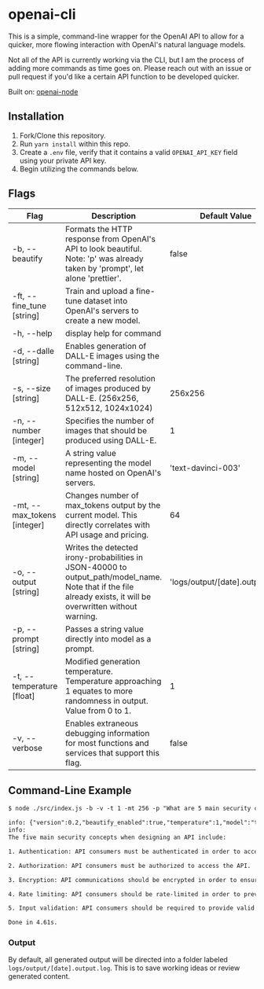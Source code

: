 # openai-cli

This is a simple, command-line wrapper for the OpenAI API to allow for a quicker, more flowing interaction with OpenAI's natural language models.

Not all of the API is currently working via the CLI, but I am the process of adding more commands as time goes on. Please reach out with an issue or pull request if you'd like a certain API function to be developed quicker.

Built on: [openai-node](https://github.com/openai/openai-node)

## Installation

1. Fork/Clone this repository.
2. Run `yarn install` within this repo.
3. Create a `.env` file, verify that it contains a valid `OPENAI_API_KEY` field using your private API key.
4. Begin utilizing the commands below.

## Flags

| Flag                        | Description                                                                                                                                                    | Default Value                   |
| --------------------------- | -------------------------------------------------------------------------------------------------------------------------------------------------------------- | ------------------------------- |
| -b, --beautify              | Formats the HTTP response from OpenAI's API to look beautiful. Note: 'p' was already taken by 'prompt', let alone 'prettier'.                                  | false                           |
| -ft, --fine_tune [string]   | Train and upload a fine-tune dataset into OpenAI's servers to create a new model.                                                                              |                                 |
| -h, --help                  | display help for command                                                                                                                                       |                                 |
| -d, --dalle [string]        | Enables generation of DALL-E images using the command-line.                                                                                                    |                                 |
| -s, --size [string]         | The preferred resolution of images produced by DALL-E. (256x256, 512x512, 1024x1024)                                                                           | 256x256                         |
| -n, --number [integer]      | Specifies the number of images that should be produced using DALL-E.                                                                                           | 1                               |
| -m, --model [string]        | A string value representing the model name hosted on OpenAI's servers.                                                                                         | 'text-davinci-003'              |
| -mt, --max_tokens [integer] | Changes number of max_tokens output by the current model. This directly correlates with API usage and pricing.                                                 | 64                              |
| -o, --output [string]       | Writes the detected irony-probabilities in JSON-40000 to output_path/model_name. Note that if the file already exists, it will be overwritten without warning. | 'logs/output/[date].output.log' |
| -p, --prompt [string]       | Passes a string value directly into model as a prompt.                                                                                                         |                                 |
| -t, --temperature [float]   | Modified generation temperature. Temperature approaching 1 equates to more randomness in output. Value from 0 to 1.                                            | 1                               |
| -v, --verbose               | Enables extraneous debugging information for most functions and services that support this flag.                                                               | false                           |

## Command-Line Example

```txt
$ node ./src/index.js -b -v -t 1 -mt 256 -p "What are 5 main security concepts when designing an API?"

info: {"version":0.2,"beautify_enabled":true,"temperature":1,"model":"text-davinci-003","max_tokens":256}
info:
The five main security concepts when designing an API include:

1. Authentication: API consumers must be authenticated in order to access the API.

2. Authorization: API consumers must be authorized to access the API.

3. Encryption: API communications should be encrypted in order to ensure privacy.

4. Rate limiting: API consumers should be rate-limited in order to prevent malicious or excessive use.

5. Input validation: API consumers should be required to provide valid input in order to prevent security risks.

Done in 4.61s.
```

### Output

By default, all generated output will be directed into a folder labeled `logs/output/[date].output.log`. This is to save working ideas or review generated content.
